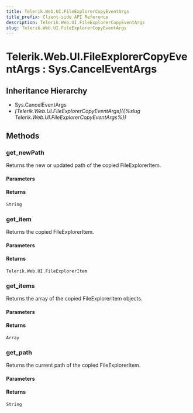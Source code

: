```yaml
---
title: Telerik.Web.UI.FileExplorerCopyEventArgs
title_prefix: Client-side API Reference
description: Telerik.Web.UI.FileExplorerCopyEventArgs
slug: Telerik.Web.UI.FileExplorerCopyEventArgs
---
```


# Telerik.Web.UI.FileExplorerCopyEventArgs : Sys.CancelEventArgs 

## Inheritance Hierarchy

* Sys.CancelEventArgs
* *[Telerik.Web.UI.FileExplorerCopyEventArgs]({%slug Telerik.Web.UI.FileExplorerCopyEventArgs%})*


## Methods

###  get_newPath

Returns the new or updated path of the copied FileExplorerItem.

#### Parameters

#### Returns

`String` 

### get_item

Returns the copied FileExplorerItem.

#### Parameters

#### Returns

`Telerik.Web.UI.FileExplorerItem` 

### get_items

Returns the array of the copied FileExplorerItem objects.

#### Parameters

#### Returns

`Array` 

### get_path

Returns the current path of the copied FileExplorerItem.

#### Parameters

#### Returns

`String` 


